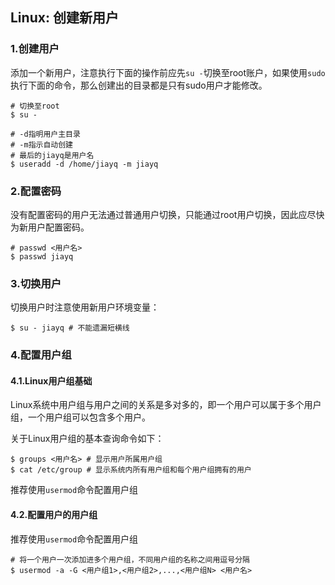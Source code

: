 ## Linux: 创建新用户

### 1.创建用户

添加一个新用户，注意执行下面的操作前应先`su -`切换至root账户，如果使用`sudo`执行下面的命令，那么创建出的目录都是只有sudo用户才能修改。

```shell
# 切换至root
$ su -

# -d指明用户主目录
# -m指示自动创建
# 最后的jiayq是用户名
$ useradd -d /home/jiayq -m jiayq
```

### 2.配置密码

没有配置密码的用户无法通过普通用户切换，只能通过root用户切换，因此应尽快为新用户配置密码。

```shell
# passwd <用户名>
$ passwd jiayq
```

### 3.切换用户

切换用户时注意使用新用户环境变量：

```shell
$ su - jiayq # 不能遗漏短横线
```

### 4.配置用户组

#### 4.1.Linux用户组基础

Linux系统中用户组与用户之间的关系是多对多的，即一个用户可以属于多个用户组，一个用户组可以包含多个用户。

关于Linux用户组的基本查询命令如下：

```shell
$ groups <用户名> # 显示用户所属用户组
$ cat /etc/group # 显示系统内所有用户组和每个用户组拥有的用户
```

推荐使用`usermod`命令配置用户组

#### 4.2.配置用户的用户组

推荐使用`usermod`命令配置用户组

```shell
# 将一个用户一次添加进多个用户组，不同用户组的名称之间用逗号分隔
$ usermod -a -G <用户组1>,<用户组2>,...,<用户组N> <用户名>
```



